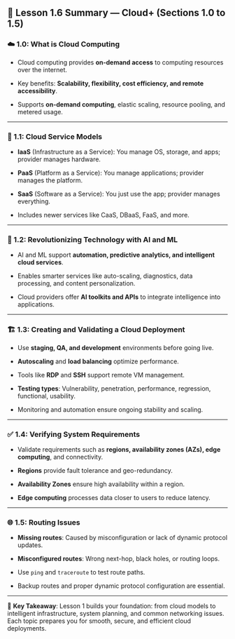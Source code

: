 ## 🧠 Lesson 1.6 Summary — Cloud+ (Sections 1.0 to 1.5)

### ☁️ 1.0: What is Cloud Computing

- Cloud computing provides **on-demand access** to computing resources over the internet.
    
- Key benefits: **Scalability, flexibility, cost efficiency, and remote accessibility**.
    
- Supports **on-demand computing**, elastic scaling, resource pooling, and metered usage.
    

---

### 🔧 1.1: Cloud Service Models

- **IaaS** (Infrastructure as a Service): You manage OS, storage, and apps; provider manages hardware.
    
- **PaaS** (Platform as a Service): You manage applications; provider manages the platform.
    
- **SaaS** (Software as a Service): You just use the app; provider manages everything.
    
- Includes newer services like CaaS, DBaaS, FaaS, and more.
    

---

### 🤖 1.2: Revolutionizing Technology with AI and ML

- AI and ML support **automation, predictive analytics, and intelligent cloud services**.
    
- Enables smarter services like auto-scaling, diagnostics, data processing, and content personalization.
    
- Cloud providers offer **AI toolkits and APIs** to integrate intelligence into applications.
    

---

### 🏗️ 1.3: Creating and Validating a Cloud Deployment

- Use **staging, QA, and development** environments before going live.
    
- **Autoscaling** and **load balancing** optimize performance.
    
- Tools like **RDP** and **SSH** support remote VM management.
    
- **Testing types**: Vulnerability, penetration, performance, regression, functional, usability.
    
- Monitoring and automation ensure ongoing stability and scaling.
    

---

### ✅ 1.4: Verifying System Requirements

- Validate requirements such as **regions, availability zones (AZs), edge computing**, and connectivity.
    
- **Regions** provide fault tolerance and geo-redundancy.
    
- **Availability Zones** ensure high availability within a region.
    
- **Edge computing** processes data closer to users to reduce latency.
    

---

### 🌐 1.5: Routing Issues

- **Missing routes**: Caused by misconfiguration or lack of dynamic protocol updates.
    
- **Misconfigured routes**: Wrong next-hop, black holes, or routing loops.
    
- Use `ping` and `traceroute` to test route paths.
    
- Backup routes and proper dynamic protocol configuration are essential.
    

---

📌 **Key Takeaway**: Lesson 1 builds your foundation: from cloud models to intelligent infrastructure, system planning, and common networking issues. Each topic prepares you for smooth, secure, and efficient cloud deployments.